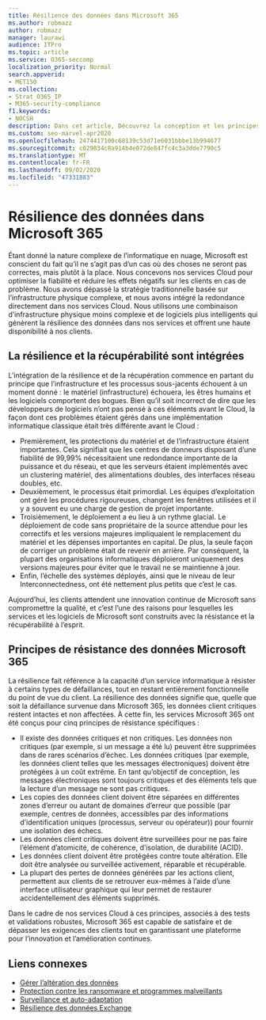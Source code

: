 ```yaml
---
title: Résilience des données dans Microsoft 365
ms.author: robmazz
author: robmazz
manager: laurawi
audience: ITPro
ms.topic: article
ms.service: O365-seccomp
localization_priority: Normal
search.appverid:
- MET150
ms.collection:
- Strat_O365_IP
- M365-security-compliance
f1.keywords:
- NOCSH
description: Dans cet article, Découvrez la conception et les principes de la résilience et de la récupération des données dans Microsoft 365.
ms.custom: seo-marvel-apr2020
ms.openlocfilehash: 2474417100c68139c53d71e6031bbbe13b994677
ms.sourcegitcommit: c029834c8a914b4e072de847fc4c3a3dde7790c5
ms.translationtype: MT
ms.contentlocale: fr-FR
ms.lasthandoff: 09/02/2020
ms.locfileid: "47331883"
---
```

# <a name="data-resiliency-in-microsoft-365"></a>Résilience des données dans Microsoft 365

Étant donné la nature complexe de l’informatique en nuage, Microsoft est conscient du fait qu’il ne s’agit pas d’un cas où des choses ne seront pas correctes, mais plutôt à la place. Nous concevons nos services Cloud pour optimiser la fiabilité et réduire les effets négatifs sur les clients en cas de problème. Nous avons dépassé la stratégie traditionnelle basée sur l’infrastructure physique complexe, et nous avons intégré la redondance directement dans nos services Cloud. Nous utilisons une combinaison d’infrastructure physique moins complexe et de logiciels plus intelligents qui génèrent la résilience des données dans nos services et offrent une haute disponibilité à nos clients. 

## <a name="resiliency-and-recoverability-are-built-in"></a>La résilience et la récupérabilité sont intégrées 

L’intégration de la résilience et de la récupération commence en partant du principe que l’infrastructure et les processus sous-jacents échouent à un moment donné : le matériel (infrastructure) échouera, les êtres humains et les logiciels comportent des bogues. Bien qu’il soit incorrect de dire que les développeurs de logiciels n’ont pas pensé à ces éléments avant le Cloud, la façon dont ces problèmes étaient gérés dans une implémentation informatique classique était très différente avant le Cloud :

- Premièrement, les protections du matériel et de l’infrastructure étaient importantes. Cela signifiait que les centres de donneurs disposant d’une fiabilité de 99,99% nécessitaient une redondance importante de la puissance et du réseau, et que les serveurs étaient implémentés avec un clustering matériel, des alimentations doubles, des interfaces réseau doubles, etc. 
- Deuxièmement, le processus était primordial. Les équipes d’exploitation ont géré les procédures rigoureuses, changent les fenêtres utilisées et il y a souvent eu une charge de gestion de projet importante. 
- Troisièmement, le déploiement a eu lieu à un rythme glacial. Le déploiement de code sans propriétaire de la source attendue pour les correctifs et les versions majeures impliquaient le remplacement du matériel et les dépenses importantes en capital. De plus, la seule façon de corriger un problème était de revenir en arrière. Par conséquent, la plupart des organisations informatiques déploieront uniquement des versions majeures pour éviter que le travail ne se maintienne à jour. 
- Enfin, l’échelle des systèmes déployés, ainsi que le niveau de leur Interconnectedness, ont été nettement plus petits que c’est le cas. 

Aujourd’hui, les clients attendent une innovation continue de Microsoft sans compromettre la qualité, et c’est l’une des raisons pour lesquelles les services et les logiciels de Microsoft sont construits avec la résistance et la récupérabilité à l’esprit. 

## <a name="microsoft-365-data-resiliency-principles"></a>Principes de résistance des données Microsoft 365

La résilience fait référence à la capacité d’un service informatique à résister à certains types de défaillances, tout en restant entièrement fonctionnelle du point de vue du client. La résilience des données signifie que, quelle que soit la défaillance survenue dans Microsoft 365, les données client critiques restent intactes et non affectées. À cette fin, les services Microsoft 365 ont été conçus pour cinq principes de résistance spécifiques :

- Il existe des données critiques et non critiques. Les données non critiques (par exemple, si un message a été lu) peuvent être supprimées dans de rares scénarios d’échec. Les données critiques (par exemple, les données client telles que les messages électroniques) doivent être protégées à un coût extrême. En tant qu’objectif de conception, les messages électroniques sont toujours critiques et des éléments tels que la lecture d’un message ne sont pas critiques. 
- Les copies des données client doivent être séparées en différentes zones d’erreur ou autant de domaines d’erreur que possible (par exemple, centres de données, accessibles par des informations d’identification uniques (processus, serveur ou opérateur)) pour fournir une isolation des échecs. 
- Les données client critiques doivent être surveillées pour ne pas faire l’élément d’atomicité, de cohérence, d’isolation, de durabilité (ACID). 
- Les données client doivent être protégées contre toute altération. Elle doit être analysée ou surveillée activement, réparable et récupérable. 
- La plupart des pertes de données générées par les actions client, permettent aux clients de se retrouver eux-mêmes à l’aide d’une interface utilisateur graphique qui leur permet de restaurer accidentellement des éléments supprimés. 
 
Dans le cadre de nos services Cloud à ces principes, associés à des tests et validations robustes, Microsoft 365 est capable de satisfaire et de dépasser les exigences des clients tout en garantissant une plateforme pour l’innovation et l’amélioration continues. 

## <a name="related-links"></a>Liens connexes

- [Gérer l’altération des données](microsoft-365-dealing-with-data-corruption.md)
- [Protection contre les ransomware et programmes malveillants](microsoft-365-malware-and-ransomware-protection.md)
- [Surveillance et auto-adaptation](microsoft-365-monitoring-and-self-healing.md)
- [Résilience des données Exchange](microsoft-365-exchange-data-resiliency.md)

